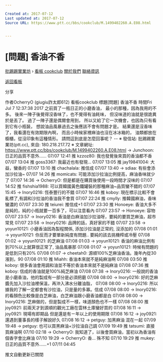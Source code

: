 ```yaml
---

Created at: 2017-07-12
Last updated at: 2017-07-12
Source URL: https://www.ptt.cc/bbs/cookclub/M.1499402260.A.E08.html


---
```


# [問題] 香油不香


[批踢踢實業坊](https://www.ptt.cc/) › [看板 cookclub](https://www.ptt.cc/bbs/cookclub/index.html) [關於我們](https://www.ptt.cc/about.html) [聯絡資訊](https://www.ptt.cc/contact.html)

[返回看板](https://www.ptt.cc/bbs/cookclub/index.html)

分享

作者OcherryO (giugiu詐太郎612)
看板cookclub
標題\[問題\] 香油不香
時間Fri Jul 7 12:37:38 2017
之前買了一瓶日正的小磨香油， 最小的那種，因為我用的不多。 後來一陣子後覺得沒香味了，也不覺得有油耗味， 但沒味道的油就是很詭異於是丟了。 過了一陣子還是偶爾會用到， 所以又給了它一次機會，也因為只有看到它有小瓶裝， 想說油品風暴過去之後應該不會有問題才是。 結果還是沒香味了，我看還在有效期限內啊， 而且小時候家裡麻油也沒在冰冰箱的， 油類都放在櫥櫃，從沒印象有這種情形。 請問這到底是怎麼回事呢？ -- ※ 發信站: 批踢踢實業坊(ptt.cc), 來自: 180.218.217.72 ※ 文章網址: <https://www.ptt.cc/bbs/cookclub/M.1499402260.A.E08.html>
→ Junchoon: 日正的品質不意外…… 07/07 12:41
推 kzzoz80: 我也發覺後來買的香油都不香 07/07 13:04
推 goss3367: 我最近也有發現... 07/07 13:05
推 jay19841004: 大益，蠻香的 07/07 13:10
推 chachalala: 推信成 07/07 13:40
→ sdiaa: 有些會添加沙拉油~ 07/07 14:26
推 momicats: 可能添加沙拉油比例提高，麻油香味就少了 07/07 14:36
→ OcherryO: 但是都是在購買後使用一段時間才沒味的 07/07 14:52
推 fishshia1988: 可以買韓國黃色鐵罐裝的那種麻油~品質蠻不錯的 07/07 15:45
→ Inory0216: 恆泰豐行的不錯 07/07 16:46
推 koboy: 現在標示比較不會亂標了,有調和沙拉油的香油我不會買 07/07 22:24
推 cmylly: 推韓國麻油，香味蠻濃的 07/07 23:30
推 teiurei: 推信成+1 07/07 23:30
推 Honoeye: 香油大多不是純的，純的小瓶就要一百多了，可以注意看內 07/07 23:57
→ Honoeye: 容物 07/07 23:57
→ Inory0216: 香油是白麻油加沙拉油呀，要純的要買芝麻油，超市常見 07/07 23:58
→ Inory0216: 品牌的話，真好家的不錯 07/07 23:58
→ yoyun10121: 小磨香油因為製程關係, 添加沙拉油是正常的, 沒添加的 07/08 01:01
→ yoyun10121: 你反而才要單新純度有問題.. 要純的該去挑機榨或冷壓 07/08 01:02
→ yoyun10121: 的芝麻油 07/08 01:03
→ yoyun10121: 香油的麻油比例有到70%以上就算很正常了, 油品風暴那 07/08 01:07
→ yoyun10121: 時候有問題的是低到只有20% 07/08 01:07
→ cheetah0: 源順100%芝麻油香油。幾年內從30漲到，90 07/08 01:10
推 Miahh: 香油本來就不是純麻油啊 07/08 03:50
推 koboy: 很多香油會用調和油並不等於香油本來就不是純麻油 07/08 07:36
推 koboy: 信成的香油就是100%純芝麻油 07/08 07:38
→ Inory0216: 一般說的香油是小磨香油，他的製成有一部分是必須把磨 07/08 08:00
→ Inory0216: 好的芝麻醬先加入沙拉油裡保溫，再沖入沸水分離油脂， 07/08 08:00
→ Inory0216: 所以據我的了解一定都會有沙拉油，只是量的多寡。信成 07/08 08:00
→ Inory0216: 的看顏色比較像是白芝麻油，白芝麻油跟小磨香油都是白 07/08 08:00
→ Inory0216: 芝麻做的，但是製成不一樣，味道顏色也不一樣 07/08 08:00
推 joy0921: 前兩天才到源順的觀光工廠在雲林土庫蠻好買的 07/08 16:11
→ joy0921: 現場有即期品 但是還是有ㄧ年以上的使用期限 07/08 16:12
→ joy0921: 還遇到董事長的樣子解說好久 07/08 16:12
→ petguy: 加黑麻油 混在一起 07/09 19:48
→ petguy: 也可以買黑麻油+沙拉油自己調 07/09 19:49
推 tatsumi: 直接買麻油啊 07/10 02:18
→ OcherryO: 我知道了，以後會買麻油，當初以為香油有個香字會比麻油 07/10 19:29
→ OcherryO: 香... 殊不知 07/10 19:29
推 mukey: 日正的品質不意外……+1 07/11 04:45

推文自動更新已關閉

